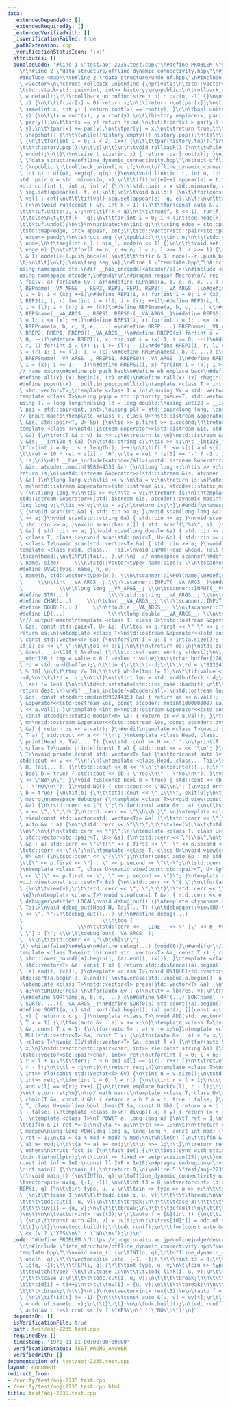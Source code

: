 ```yaml
---
data:
  _extendedDependsOn: []
  _extendedRequiredBy: []
  _extendedVerifiedWith: []
  _isVerificationFailed: true
  _pathExtension: cpp
  _verificationStatusIcon: ':x:'
  attributes: {}
  bundledCode: "#line 1 \"test/aoj-2235.test.cpp\"\n#define PROBLEM \"https://judge.u-aizu.ac.jp/onlinejudge/description.jsp?id=2235&lang=jp\"\
    \n\n#line 2 \"data_structure/offline_dynamic_connectivity.hpp\"\n#include <algorithm>\n\
    #include <map>\n\n#line 2 \"data_structure/undo_uf.hpp\"\n#include <stack>\n#include\
    \ <vector>\n\nstruct rollback_unionfind {\nprivate:\n\tstd::vector<int> par;\n\
    \tstd::stack<std::pair<int, int>> history;\n\npublic:\n\trollback_unionfind()\
    \ = default;\n\n\trollback_unionfind(size_t n) : par(n, -1) {}\n\n\tint root(int\
    \ x) {\n\t\tif(par[x] < 0) return x;\n\t\treturn root(par[x]);\n\t}\n\n\tbool\
    \ same(int x, int y) { return root(x) == root(y); }\n\n\tbool unite(int x, int\
    \ y) {\n\t\tx = root(x), y = root(y);\n\t\thistory.emplace(x, par[x]);\n\t\thistory.emplace(y,\
    \ par[y]);\n\t\tif(x == y) return false;\n\t\tif(par[x] > par[y]) std::swap(x,\
    \ y);\n\t\tpar[x] += par[y];\n\t\tpar[y] = x;\n\t\treturn true;\n\t}\n\n\tvoid\
    \ snapshot() {\n\t\twhile(!history.empty()) history.pop();\n\t}\n\n\tvoid undo()\
    \ {\n\t\tfor(int i = 0; i < 2; i++) {\n\t\t\tpar[history.top().first] = history.top().second;\n\
    \t\t\thistory.pop();\n\t\t}\n\t}\n\n\tvoid rollback() {\n\t\twhile(!history.empty())\
    \ undo();\n\t}\n\n\tsize_t size(int x) { return -par[root(x)]; }\n};\n#line 6\
    \ \"data_structure/offline_dynamic_connectivity.hpp\"\nstruct offline_dynamic_connectivity\
    \ {\npublic:\n\trollback_unionfind uf;\n\n\toffline_dynamic_connectivity(int n,\
    \ int q) : uf(n), seg(q), q(q) {}\n\n\tvoid link(int t, int u, int v) {\n\t\t\
    std::pair e = std::minmax(u, v);\n\t\tif(!cnt[e]++) appear[e] = t;\n\t}\n\n\t\
    void cut(int t, int u, int v) {\n\t\tstd::pair e = std::minmax(u, v);\n\t\tif(!(--cnt[e]))\
    \ seg.set(appear[e], t, e);\n\t}\n\n\tvoid build() {\n\t\tfor(const auto &[e,\
    \ val] : cnt)\n\t\t\tif(val) seg.set(appear[e], q, e);\n\t}\n\n\ttemplate <class\
    \ F>\n\tvoid run(const F &f, int k = 1) {\n\t\tfor(const auto &[u, v] : seg.node[k])\n\
    \t\t\tuf.unite(u, v);\n\t\tif(k < q)\n\t\t\trun(f, k << 1), run(f, k << 1 | 1);\n\
    \t\telse\n\t\t\tf(k - q);\n\t\tfor(int i = 0; i < (int)seg.node[k].size(); i++)\n\
    \t\t\tuf.undo();\n\t}\n\nprivate:\n\tint q;\n\tusing edge = std::pair<int, int>;\n\
    \tstd::map<edge, int> appear, cnt;\n\tstd::vector<std::pair<std::pair<int, int>,\
    \ edge>> pend;\n\n\tstruct seg {\n\tpublic:\n\t\tint n;\n\t\tstd::vector<std::vector<edge>>\
    \ node;\n\t\tseg(int n_) : n(n_), node(n << 1) {}\n\n\t\tvoid set(int l, int r,\
    \ edge e) {\n\t\t\tfor(l += n, r += n; l < r; l >>= 1, r >>= 1) {\n\t\t\t\tif(l\
    \ & 1) node[l++].push_back(e);\n\t\t\t\tif(r & 1) node[--r].push_back(e);\n\t\t\
    \t}\n\t\t}\n\t};\n\n\tseg seg;\n};\n#line 1 \"template.hpp\"\n#include <bits/stdc++.h>\n\
    using namespace std;\n#if __has_include(<atcoder/all>)\n#include <atcoder/all>\n\
    using namespace atcoder;\n#endif\n\n#pragma region Macros\n// rep macro\n#define\
    \ foa(v, a) for(auto &v : a)\n#define REPname(a, b, c, d, e, ...) e\n#define REP(...)\
    \ REPname(__VA_ARGS__, REP3, REP2, REP1, REP0)(__VA_ARGS__)\n#define REP0(x) for(int\
    \ i = 0; i < (x); ++i)\n#define REP1(i, x) for(int i = 0; i < (x); ++i)\n#define\
    \ REP2(i, l, r) for(int i = (l); i < (r); ++i)\n#define REP3(i, l, r, c) for(int\
    \ i = (l); i < (r); i += (c))\n#define REPSname(a, b, c, ...) c\n#define REPS(...)\
    \ REPSname(__VA_ARGS__, REPS1, REPS0)(__VA_ARGS__)\n#define REPS0(x) for(int i\
    \ = 1; i <= (x); ++i)\n#define REPS1(i, x) for(int i = 1; i <= (x); ++i)\n#define\
    \ RREPname(a, b, c, d, e, ...) e\n#define RREP(...) RREPname(__VA_ARGS__, RREP3,\
    \ RREP2, RREP1, RREP0)(__VA_ARGS__)\n#define RREP0(x) for(int i = (x)-1; i >=\
    \ 0; --i)\n#define RREP1(i, x) for(int i = (x)-1; i >= 0; --i)\n#define RREP2(i,\
    \ r, l) for(int i = (r)-1; i >= (l); --i)\n#define RREP3(i, r, l, c) for(int i\
    \ = (r)-1; i >= (l); i -= (c))\n#define RREPSname(a, b, c, ...) c\n#define RREPS(...)\
    \ RREPSname(__VA_ARGS__, RREPS1, RREPS0)(__VA_ARGS__)\n#define RREPS0(x) for(int\
    \ i = (x); i >= 1; --i)\n#define RREPS1(i, x) for(int i = (x); i >= 1; --i)\n\n\
    // name macro\n#define pb push_back\n#define eb emplace_back\n#define SZ(x) ((int)(x).size())\n\
    #define all(x) (x).begin(), (x).end()\n#define rall(x) (x).rbegin(), (x).rend()\n\
    #define popcnt(x) __builtin_popcountll(x)\ntemplate <class T = int>\nusing V =\
    \ std::vector<T>;\ntemplate <class T = int>\nusing VV = std::vector<std::vector<T>>;\n\
    template <class T>\nusing pqup = std::priority_queue<T, std::vector<T>, std::greater<T>>;\n\
    using ll = long long;\nusing ld = long double;\nusing int128 = __int128_t;\nusing\
    \ pii = std::pair<int, int>;\nusing pll = std::pair<long long, long long>;\n\n\
    // input macro\ntemplate <class T, class U>\nstd::istream &operator>>(std::istream\
    \ &is, std::pair<T, U> &p) {\n\tis >> p.first >> p.second;\n\treturn is;\n}\n\
    template <class T>\nstd::istream &operator>>(std::istream &is, std::vector<T>\
    \ &v) {\n\tfor(T &i : v) is >> i;\n\treturn is;\n}\nstd::istream &operator>>(std::istream\
    \ &is, __int128_t &a) {\n\tstd::string s;\n\tis >> s;\n\t__int128_t ret = 0;\n\
    \tfor(int i = 0; i < s.length(); i++)\n\t\tif('0' <= s[i] and s[i] <= '9')\n\t\
    \t\tret = 10 * ret + s[i] - '0';\n\ta = ret * (s[0] == '-' ? -1 : 1);\n\treturn\
    \ is;\n}\n#if __has_include(<atcoder/all>)\nstd::istream &operator>>(std::istream\
    \ &is, atcoder::modint998244353 &a) {\n\tlong long v;\n\tis >> v;\n\ta = v;\n\t\
    return is;\n}\nstd::istream &operator>>(std::istream &is, atcoder::modint1000000007\
    \ &a) {\n\tlong long v;\n\tis >> v;\n\ta = v;\n\treturn is;\n}\ntemplate <int\
    \ m>\nstd::istream &operator>>(std::istream &is, atcoder::static_modint<m> &a)\
    \ {\n\tlong long v;\n\tis >> v;\n\ta = v;\n\treturn is;\n}\ntemplate <int m>\n\
    std::istream &operator>>(std::istream &is, atcoder::dynamic_modint<m> &a) {\n\t\
    long long v;\n\tis >> v;\n\ta = v;\n\treturn is;\n}\n#endif\nnamespace scanner\
    \ {\nvoid scan(int &a) { std::cin >> a; }\nvoid scan(long long &a) { std::cin\
    \ >> a; }\nvoid scan(std::string &a) { std::cin >> a; }\nvoid scan(char &a) {\
    \ std::cin >> a; }\nvoid scan(char a[]) { std::scanf(\"%s\", a); }\nvoid scan(double\
    \ &a) { std::cin >> a; }\nvoid scan(long double &a) { std::cin >> a; }\ntemplate\
    \ <class T, class U>\nvoid scan(std::pair<T, U> &p) { std::cin >> p; }\ntemplate\
    \ <class T>\nvoid scan(std::vector<T> &a) { std::cin >> a; }\nvoid INPUT() {}\n\
    template <class Head, class... Tail>\nvoid INPUT(Head &head, Tail &... tail) {\n\
    \tscan(head);\n\tINPUT(tail...);\n}\n}  // namespace scanner\n#define VEC(type,\
    \ name, size)     \\\n\tstd::vector<type> name(size); \\\n\tscanner::INPUT(name)\n\
    #define VVEC(type, name, h, w)                                    \\\n\tstd::vector<std::vector<type>>\
    \ name(h, std::vector<type>(w)); \\\n\tscanner::INPUT(name)\n#define INT(...)\
    \     \\\n\tint __VA_ARGS__; \\\n\tscanner::INPUT(__VA_ARGS__)\n#define LL(...)\
    \            \\\n\tlong long __VA_ARGS__; \\\n\tscanner::INPUT(__VA_ARGS__)\n\
    #define STR(...)             \\\n\tstd::string __VA_ARGS__; \\\n\tscanner::INPUT(__VA_ARGS__)\n\
    #define CHAR(...)     \\\n\tchar __VA_ARGS__; \\\n\tscanner::INPUT(__VA_ARGS__)\n\
    #define DOUBLE(...)     \\\n\tdouble __VA_ARGS__; \\\n\tscanner::INPUT(__VA_ARGS__)\n\
    #define LD(...)              \\\n\tlong double __VA_ARGS__; \\\n\tscanner::INPUT(__VA_ARGS__)\n\
    \n// output-macro\ntemplate <class T, class U>\nstd::ostream &operator<<(std::ostream\
    \ &os, const std::pair<T, U> &p) {\n\tos << p.first << \" \" << p.second;\n\t\
    return os;\n}\ntemplate <class T>\nstd::ostream &operator<<(std::ostream &os,\
    \ const std::vector<T> &a) {\n\tfor(int i = 0; i < int(a.size()); ++i) {\n\t\t\
    if(i) os << \" \";\n\t\tos << a[i];\n\t}\n\treturn os;\n}\nstd::ostream &operator<<(std::ostream\
    \ &dest, __int128_t &value) {\n\tstd::ostream::sentry s(dest);\n\tif(s) {\n\t\t\
    __uint128_t tmp = value < 0 ? -value : value;\n\t\tchar buffer[128];\n\t\tchar\
    \ *d = std::end(buffer);\n\t\tdo {\n\t\t\t--d;\n\t\t\t*d = \"0123456789\"[tmp\
    \ % 10];\n\t\t\ttmp /= 10;\n\t\t} while(tmp != 0);\n\t\tif(value < 0) {\n\t\t\t\
    --d;\n\t\t\t*d = '-';\n\t\t}\n\t\tint len = std::end(buffer) - d;\n\t\tif(dest.rdbuf()->sputn(d,\
    \ len) != len) {\n\t\t\tdest.setstate(std::ios_base::badbit);\n\t\t}\n\t}\n\t\
    return dest;\n}\n#if __has_include(<atcoder/all>)\nstd::ostream &operator<<(std::ostream\
    \ &os, const atcoder::modint998244353 &a) { return os << a.val(); }\nstd::ostream\
    \ &operator<<(std::ostream &os, const atcoder::modint1000000007 &a) { return os\
    \ << a.val(); }\ntemplate <int m>\nstd::ostream &operator<<(std::ostream &os,\
    \ const atcoder::static_modint<m> &a) { return os << a.val(); }\ntemplate <int\
    \ m>\nstd::ostream &operator<<(std::ostream &os, const atcoder::dynamic_modint<m>\
    \ &a) { return os << a.val(); }\n#endif\ntemplate <class T>\nvoid print(const\
    \ T a) { std::cout << a << '\\n'; }\ntemplate <class Head, class... Tail>\nvoid\
    \ print(Head H, Tail... T) {\n\tstd::cout << H << ' ';\n\tprint(T...);\n}\ntemplate\
    \ <class T>\nvoid printel(const T a) { std::cout << a << '\\n'; }\ntemplate <class\
    \ T>\nvoid printel(const std::vector<T> &a) {\n\tfor(const auto &v : a)\n\t\t\
    std::cout << v << '\\n';\n}\ntemplate <class Head, class... Tail>\nvoid printel(Head\
    \ H, Tail... T) {\n\tstd::cout << H << '\\n';\n\tprintel(T...);\n}\nvoid Yes(const\
    \ bool b = true) { std::cout << (b ? \"Yes\\n\" : \"No\\n\"); }\nvoid No() { std::cout\
    \ << \"No\\n\"; }\nvoid YES(const bool b = true) { std::cout << (b ? \"YES\\n\"\
    \ : \"NO\\n\"); }\nvoid NO() { std::cout << \"NO\\n\"; }\nvoid err(const bool\
    \ b = true) {\n\tif(b) {\n\t\tstd::cout << \"-1\\n\", exit(0);\n\t}\n}\n\n//debug\
    \ macro\nnamespace debugger {\ntemplate <class T>\nvoid view(const std::vector<T>\
    \ &a) {\n\tstd::cerr << \"{ \";\n\tfor(const auto &v : a) {\n\t\tstd::cerr <<\
    \ v << \", \";\n\t}\n\tstd::cerr << \"\\b\\b }\";\n}\ntemplate <class T>\nvoid\
    \ view(const std::vector<std::vector<T>> &a) {\n\tstd::cerr << \"{\\n\";\n\tfor(const\
    \ auto &v : a) {\n\t\tstd::cerr << \"\\t\";\n\t\tview(v);\n\t\tstd::cerr << \"\
    \\n\";\n\t}\n\tstd::cerr << \"}\";\n}\ntemplate <class T, class U>\nvoid view(const\
    \ std::vector<std::pair<T, U>> &a) {\n\tstd::cerr << \"{\\n\";\n\tfor(const auto\
    \ &p : a) std::cerr << \"\\t(\" << p.first << \", \" << p.second << \")\\n\";\n\
    \tstd::cerr << \"}\";\n}\ntemplate <class T, class U>\nvoid view(const std::map<T,\
    \ U> &m) {\n\tstd::cerr << \"{\\n\";\n\tfor(const auto &p : m) std::cerr << \"\
    \\t[\" << p.first << \"] : \" << p.second << \"\\n\";\n\tstd::cerr << \"}\";\n\
    }\ntemplate <class T, class U>\nvoid view(const std::pair<T, U> &p) { std::cerr\
    \ << \"(\" << p.first << \", \" << p.second << \")\"; }\ntemplate <class T>\n\
    void view(const std::set<T> &s) {\n\tstd::cerr << \"{ \";\n\tfor(auto &v : s)\
    \ {\n\t\tview(v);\n\t\tstd::cerr << \", \";\n\t}\n\tstd::cerr << \"\\b\\b }\"\
    ;\n}\n\ntemplate <class T>\nvoid view(const T &e) { std::cerr << e; }\n}  // namespace\
    \ debugger\n#ifdef LOCAL\nvoid debug_out() {}\ntemplate <typename Head, typename...\
    \ Tail>\nvoid debug_out(Head H, Tail... T) {\n\tdebugger::view(H);\n\tstd::cerr\
    \ << \", \";\n\tdebug_out(T...);\n}\n#define debug(...)                      \
    \                          \\\n\tdo {                                        \
    \                  \\\n\t\tstd::cerr << __LINE__ << \" [\" << #__VA_ARGS__ <<\
    \ \"] : [\"; \\\n\t\tdebug_out(__VA_ARGS__);                                 \
    \  \\\n\t\tstd::cerr << \"\\b\\b]\\n\";                                   \\\n\
    \t} while(false)\n#else\n#define debug(...) (void(0))\n#endif\n\n// vector macro\n\
    template <class T>\nint lb(const std::vector<T> &a, const T x) { return std::distance((a).begin(),\
    \ std::lower_bound((a).begin(), (a).end(), (x))); }\ntemplate <class T>\nint ub(const\
    \ std::vector<T> &a, const T x) { return std::distance((a).begin(), std::upper_bound((a).begin(),\
    \ (a).end(), (x))); }\ntemplate <class T>\nvoid UNIQUE(std::vector<T> &a) {\n\t\
    std::sort(a.begin(), a.end());\n\ta.erase(std::unique(a.begin(), a.end()), a.end());\n\
    }\ntemplate <class T>\nstd::vector<T> press(std::vector<T> &a) {\n\tauto res =\
    \ a;\n\tUNIQUE(res);\n\tfor(auto &v : a)\n\t\tv = lb(res, v);\n\treturn res;\n\
    }\n#define SORTname(a, b, c, ...) c\n#define SORT(...) SORTname(__VA_ARGS__, SORT1,\
    \ SORT0, ...)(__VA_ARGS__)\n#define SORT0(a) std::sort((a).begin(), (a).end())\n\
    #define SORT1(a, c) std::sort((a).begin(), (a).end(), [](const auto x, const auto\
    \ y) { return x c y; })\ntemplate <class T>\nvoid ADD(std::vector<T> &a, const\
    \ T x = 1) {\n\tfor(auto &v : a) v += x;\n}\ntemplate <class T>\nvoid SUB(std::vector<T>\
    \ &a, const T x = 1) {\n\tfor(auto &v : a) v -= x;\n}\ntemplate <class T>\nvoid\
    \ MUL(std::vector<T> &a, const T x) {\n\tfor(auto &v : a) v *= x;\n}\ntemplate\
    \ <class T>\nvoid DIV(std::vector<T> &a, const T x) {\n\tfor(auto &v : a) v /=\
    \ x;\n}\nstd::vector<std::pair<char, int>> rle(const string &s) {\n\tint n = s.size();\n\
    \tstd::vector<std::pair<char, int>> ret;\n\tfor(int l = 0; l < n;) {\n\t\tint\
    \ r = l + 1;\n\t\tfor(; r < n and s[l] == s[r]; r++) {}\n\t\tret.emplace_back(s[l],\
    \ r - l);\n\t\tl = r;\n\t}\n\treturn ret;\n}\ntemplate <class T>\nstd::vector<std::pair<T,\
    \ int>> rle(const std::vector<T> &v) {\n\tint n = v.size();\n\tstd::vector<std::pair<T,\
    \ int>> ret;\n\tfor(int l = 0; l < n;) {\n\t\tint r = l + 1;\n\t\tfor(; r < n\
    \ and v[l] == v[r]; r++) {}\n\t\tret.emplace_back(v[l], r - l);\n\t\tl = r;\n\t\
    }\n\treturn ret;\n}\n\n// math macro\ntemplate <class T, class U>\ninline bool\
    \ chmin(T &a, const U &b) { return a > b ? a = b, true : false; }\ntemplate <class\
    \ T, class U>\ninline bool chmax(T &a, const U &b) { return a < b ? a = b, true\
    \ : false; }\ntemplate <class T>\nT divup(T x, T y) { return (x + y - 1) / y;\
    \ }\ntemplate <class T>\nT POW(T a, long long n) {\n\tT ret = 1;\n\twhile(n) {\n\
    \t\tif(n & 1) ret *= a;\n\t\ta *= a;\n\t\tn >>= 1;\n\t}\n\treturn ret;\n}\n//\
    \ modpow\nlong long POW(long long a, long long n, const int mod) {\n\tlong long\
    \ ret = 1;\n\ta = (a % mod + mod) % mod;\n\twhile(n) {\n\t\tif(n & 1) (ret *=\
    \ a) %= mod;\n\t\t(a *= a) %= mod;\n\t\tn >>= 1;\n\t}\n\treturn ret;\n}\n\n//\
    \ others\nstruct fast_io {\n\tfast_io() {\n\t\tios::sync_with_stdio(false);\n\t\
    \tcin.tie(nullptr);\n\t\tcout << fixed << setprecision(15);\n\t}\n} fast_io_;\n\
    const int inf = 1e9;\nconst ll INF = 1e18;\n#pragma endregion\n\nvoid main_();\n\
    \nint main() {\n\tmain_();\n\treturn 0;\n}\n#line 5 \"test/aoj-2235.test.cpp\"\
    \n\nvoid main_() {\n\tINT(n, q);\n\toffline_dynamic_connectivity odc(n, q);\n\n\
    \tvector<pii> uv(q, {-1, -1});\n\n\tint t3 = 0;\n\tvector<int> id(q, -1);\n\n\t\
    REP(i, q) {\n\t\tint type, u, v;\n\t\tcin >> type >> u >> v;\n\t\tswitch(type)\
    \ {\n\t\t\tcase 1:\n\t\t\t\todc.link(i, u, v);\n\t\t\t\tbreak;\n\n\t\t\tcase 2:\n\
    \t\t\t\todc.cut(i, u, v);\n\t\t\t\tbreak;\n\n\t\t\tcase 3:\n\t\t\t\tid[i] = t3++;\n\
    \t\t\t\tuv[i] = {u, v};\n\t\t\t\tbreak;\n\n\t\t\tdefault:\n\t\t\t\tbreak;\n\t\t\
    }\n\t}\n\n\tvector<int> res(t3);\n\n\tauto f = [&](int t) {\n\t\tif(id[t] != -1)\
    \ {\n\t\t\tconst auto &[u, v] = uv[t];\n\t\t\tres[id[t]] = odc.uf.same(u, v);\n\
    \t\t}\n\t};\n\n\todc.build();\n\todc.run(f);\n\n\tfor(const auto &v : res) cout\
    \ << (v ? \"YES\\n\" : \"NO\\n\");\n}\n"
  code: "#define PROBLEM \"https://judge.u-aizu.ac.jp/onlinejudge/description.jsp?id=2235&lang=jp\"\
    \n\n#include \"data_structure/offline_dynamic_connectivity.hpp\"\n#include \"\
    template.hpp\"\n\nvoid main_() {\n\tINT(n, q);\n\toffline_dynamic_connectivity\
    \ odc(n, q);\n\n\tvector<pii> uv(q, {-1, -1});\n\n\tint t3 = 0;\n\tvector<int>\
    \ id(q, -1);\n\n\tREP(i, q) {\n\t\tint type, u, v;\n\t\tcin >> type >> u >> v;\n\
    \t\tswitch(type) {\n\t\t\tcase 1:\n\t\t\t\todc.link(i, u, v);\n\t\t\t\tbreak;\n\
    \n\t\t\tcase 2:\n\t\t\t\todc.cut(i, u, v);\n\t\t\t\tbreak;\n\n\t\t\tcase 3:\n\t\
    \t\t\tid[i] = t3++;\n\t\t\t\tuv[i] = {u, v};\n\t\t\t\tbreak;\n\n\t\t\tdefault:\n\
    \t\t\t\tbreak;\n\t\t}\n\t}\n\n\tvector<int> res(t3);\n\n\tauto f = [&](int t)\
    \ {\n\t\tif(id[t] != -1) {\n\t\t\tconst auto &[u, v] = uv[t];\n\t\t\tres[id[t]]\
    \ = odc.uf.same(u, v);\n\t\t}\n\t};\n\n\todc.build();\n\todc.run(f);\n\n\tfor(const\
    \ auto &v : res) cout << (v ? \"YES\\n\" : \"NO\\n\");\n}"
  dependsOn: []
  isVerificationFile: true
  path: test/aoj-2235.test.cpp
  requiredBy: []
  timestamp: '1970-01-01 00:00:00+00:00'
  verificationStatus: TEST_WRONG_ANSWER
  verifiedWith: []
documentation_of: test/aoj-2235.test.cpp
layout: document
redirect_from:
- /verify/test/aoj-2235.test.cpp
- /verify/test/aoj-2235.test.cpp.html
title: test/aoj-2235.test.cpp
---
```

